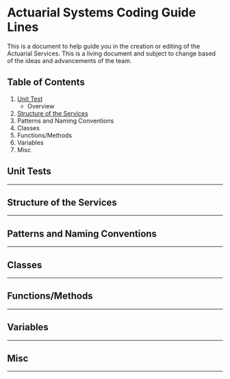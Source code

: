# Actuarial Systems Coding Guide Lines #

This is a document to help guide you in the creation or editing of the Actuarial Services.  This is a living document and subject to change based of the ideas and advancements of the team.

## Table of Contents ##
1. [Unit Test](#unit-tests)
    - Overview
1. [Structure of the Services](#structure-of-the-services)
1. Patterns and Naming Conventions
1. Classes
1. Functions/Methods
1. Variables
1. Misc


## Unit Tests
---

## Structure of the Services ##
---

## Patterns and Naming Conventions ##
---

## Classes ##
---

## Functions/Methods ##
---

## Variables ##
---

## Misc ##
---
